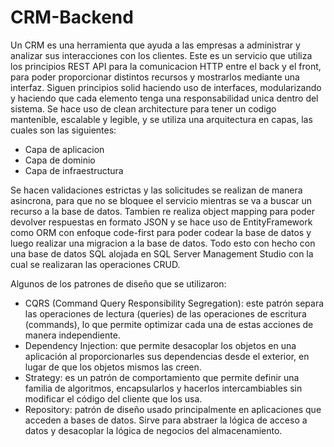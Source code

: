# CRM-Backend
Un CRM es una herramienta que ayuda a las empresas a administrar y analizar sus interacciones con los clientes.
Este es un servicio que utiliza los principios REST API para la comunicacion HTTP entre el back y el front, para poder proporcionar distintos recursos y mostrarlos mediante una interfaz.
Siguen principios solid haciendo uso de interfaces, modularizando y haciendo que cada elemento tenga una responsabilidad unica dentro del sistema. Se hace uso de clean architecture para tener un codigo mantenible, escalable y legible, y se utiliza una arquitectura en capas, las cuales son las siguientes:
- Capa de aplicacion
- Capa de dominio
- Capa de infraestructura

Se hacen validaciones estrictas y las solicitudes se realizan de manera asincrona, para que no se bloquee el servicio mientras se va a buscar un recurso a la base de datos. Tambien re realiza object mapping para poder devolver respuestas en formato JSON y se hace uso de EntityFramework como ORM con enfoque code-first para poder codear la base de datos y luego realizar una migracion a la base de datos. Todo esto con hecho con una base de datos SQL alojada en SQL Server Management Studio con la cual se realizaran las operaciones CRUD.
 
Algunos de los patrones de diseño que se utilizaron:
* CQRS (Command Query Responsibility Segregation): este patrón separa las operaciones de lectura (queries) de las operaciones de escritura (commands), lo que permite optimizar cada una de estas acciones de manera independiente.
* Dependency Injection: que permite desacoplar los objetos en una aplicación al proporcionarles sus dependencias desde el exterior, en lugar de que los objetos mismos las creen.
* Strategy: es un patrón de comportamiento que permite definir una familia de algoritmos, encapsularlos y hacerlos intercambiables sin modificar el código del cliente que los usa.
* Repository: patrón de diseño usado principalmente en aplicaciones que acceden a bases de datos. Sirve para abstraer la lógica de acceso a datos y desacoplar la lógica de negocios del almacenamiento.

